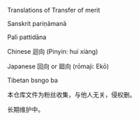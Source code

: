 Translations of
Transfer of merit

Sanskrit	pariṇāmanā

Pali	pattidāna

Chinese	迴向
(Pinyin: huí xiàng)

Japanese	回向 or 廻向
(rōmaji: Ekō)

Tibetan	bsngo ba


本仓库文件为粉丝收集，与他人无关，侵权删。

长期维护中。
